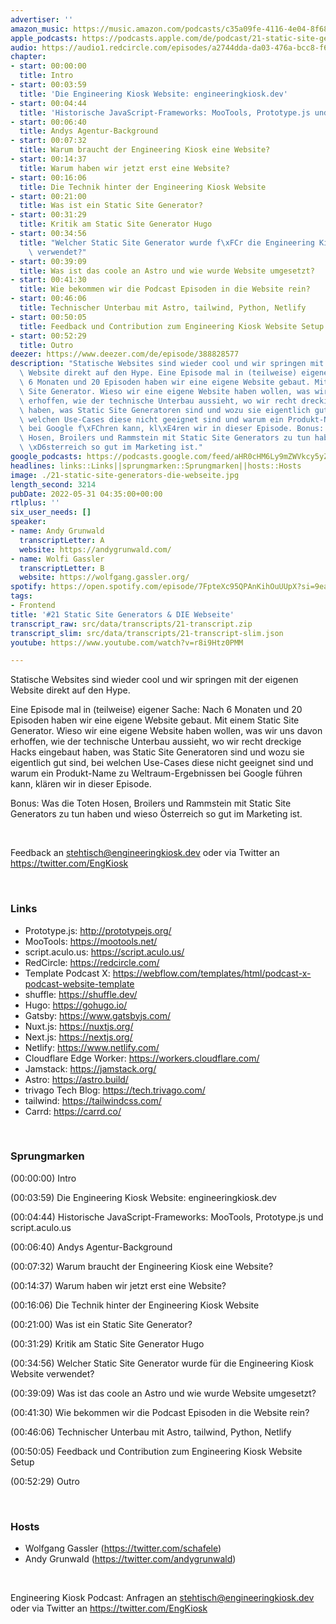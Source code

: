 ```yaml
---
advertiser: ''
amazon_music: https://music.amazon.com/podcasts/c35a09fe-4116-4e04-8f68-77d61b112e46/episodes/06af1212-634d-416e-9195-6255d68943a4/engineering-kiosk-21-static-site-generators-die-webseite
apple_podcasts: https://podcasts.apple.com/de/podcast/21-static-site-generators-die-webseite/id1603082924?i=1000564628540
audio: https://audio1.redcircle.com/episodes/a2744dda-da03-476a-bcc8-f6646e8b0c95/stream.mp3
chapter:
- start: 00:00:00
  title: Intro
- start: 00:03:59
  title: 'Die Engineering Kiosk Website: engineeringkiosk.dev'
- start: 00:04:44
  title: 'Historische JavaScript-Frameworks: MooTools, Prototype.js und script.aculo.us'
- start: 00:06:40
  title: Andys Agentur-Background
- start: 00:07:32
  title: Warum braucht der Engineering Kiosk eine Website?
- start: 00:14:37
  title: Warum haben wir jetzt erst eine Website?
- start: 00:16:06
  title: Die Technik hinter der Engineering Kiosk Website
- start: 00:21:00
  title: Was ist ein Static Site Generator?
- start: 00:31:29
  title: Kritik am Static Site Generator Hugo
- start: 00:34:56
  title: "Welcher Static Site Generator wurde f\xFCr die Engineering Kiosk Website\
    \ verwendet?"
- start: 00:39:09
  title: Was ist das coole an Astro und wie wurde Website umgesetzt?
- start: 00:41:30
  title: Wie bekommen wir die Podcast Episoden in die Website rein?
- start: 00:46:06
  title: Technischer Unterbau mit Astro, tailwind, Python, Netlify
- start: 00:50:05
  title: Feedback und Contribution zum Engineering Kiosk Website Setup
- start: 00:52:29
  title: Outro
deezer: https://www.deezer.com/de/episode/388828577
description: "Statische Websites sind wieder cool und wir springen mit der eigenen\
  \ Website direkt auf den Hype. Eine Episode mal in (teilweise) eigener Sache: Nach\
  \ 6 Monaten und 20 Episoden haben wir eine eigene Website gebaut. Mit einem Static\
  \ Site Generator. Wieso wir eine eigene Website haben wollen, was wir uns davon\
  \ erhoffen, wie der technische Unterbau aussieht, wo wir recht dreckige Hacks eingebaut\
  \ haben, was Static Site Generatoren sind und wozu sie eigentlich gut sind, bei\
  \ welchen Use-Cases diese nicht geeignet sind und warum ein Produkt-Name zu Weltraum-Ergebnissen\
  \ bei Google f\xFChren kann, kl\xE4ren wir in dieser Episode. Bonus: Was die Toten\
  \ Hosen, Broilers und Rammstein mit Static Site Generators zu tun haben und wieso\
  \ \xD6sterreich so gut im Marketing ist."
google_podcasts: https://podcasts.google.com/feed/aHR0cHM6Ly9mZWVkcy5yZWRjaXJjbGUuY29tLzBlY2ZkZmQ3LWZkYTEtNGMzZC05NTE1LTQ3NjcyN2Y5ZGY1ZQ/episode/N2Q5NzExODItNWEwMi00ZDU5LWExOTgtODJhZWQzZDFiZGM4?sa=X&ved=0CAUQkfYCahcKEwi4xqzSkon4AhUAAAAAHQAAAAAQAg
headlines: links::Links||sprungmarken::Sprungmarken||hosts::Hosts
image: ./21-static-site-generators-die-webseite.jpg
length_second: 3214
pubDate: 2022-05-31 04:35:00+00:00
rtlplus: ''
six_user_needs: []
speaker:
- name: Andy Grunwald
  transcriptLetter: A
  website: https://andygrunwald.com/
- name: Wolfi Gassler
  transcriptLetter: B
  website: https://wolfgang.gassler.org/
spotify: https://open.spotify.com/episode/7FpteXc95QPAnKihOuUUpX?si=9ea7bd26f6ec4858
tags:
- Frontend
title: '#21 Static Site Generators & DIE Webseite'
transcript_raw: src/data/transcripts/21-transcript.zip
transcript_slim: src/data/transcripts/21-transcript-slim.json
youtube: https://www.youtube.com/watch?v=r8i9Htz0PMM

---
```

<p>Statische Websites sind wieder cool und wir springen mit der eigenen Website direkt auf den Hype.</p><p>Eine Episode mal in (teilweise) eigener Sache: Nach 6 Monaten und 20 Episoden haben wir eine eigene Website gebaut. Mit einem Static Site Generator. Wieso wir eine eigene Website haben wollen, was wir uns davon erhoffen, wie der technische Unterbau aussieht, wo wir recht dreckige Hacks eingebaut haben, was Static Site Generatoren sind und wozu sie eigentlich gut sind, bei welchen Use-Cases diese nicht geeignet sind und warum ein Produkt-Name zu Weltraum-Ergebnissen bei Google führen kann, klären wir in dieser Episode.</p><p>Bonus: Was die Toten Hosen, Broilers und Rammstein mit Static Site Generators zu tun haben und wieso Österreich so gut im Marketing ist.</p><p><br></p><p>Feedback an <a href="mailto:stehtisch@engineeringkiosk.dev" rel="nofollow">stehtisch@engineeringkiosk.dev</a> oder via Twitter an <a href="https://twitter.com/EngKiosk" rel="nofollow">https://twitter.com/EngKiosk</a></p><p><br></p><h3 id="links">Links</h3><ul><li>Prototype.js: <a href="http://prototypejs.org/" rel="nofollow">http://prototypejs.org/</a></li><li>MooTools: <a href="https://mootools.net/" rel="nofollow">https://mootools.net/</a></li><li>script.aculo.us: <a href="https://script.aculo.us/" rel="nofollow">https://script.aculo.us/</a></li><li>RedCircle: <a href="https://redcircle.com/" rel="nofollow">https://redcircle.com/</a></li><li>Template Podcast X: <a href="https://webflow.com/templates/html/podcast-x-podcast-website-template" rel="nofollow">https://webflow.com/templates/html/podcast-x-podcast-website-template</a></li><li>shuffle: <a href="https://shuffle.dev/" rel="nofollow">https://shuffle.dev/</a></li><li>Hugo: <a href="https://gohugo.io/" rel="nofollow">https://gohugo.io/</a></li><li>Gatsby: <a href="https://www.gatsbyjs.com/" rel="nofollow">https://www.gatsbyjs.com/</a></li><li>Nuxt.js: <a href="https://nuxtjs.org/" rel="nofollow">https://nuxtjs.org/</a></li><li>Next.js: <a href="https://nextjs.org/" rel="nofollow">https://nextjs.org/</a></li><li>Netlify: <a href="https://www.netlify.com/" rel="nofollow">https://www.netlify.com/</a></li><li>Cloudflare Edge Worker: <a href="https://workers.cloudflare.com/" rel="nofollow">https://workers.cloudflare.com/</a></li><li>Jamstack: <a href="https://jamstack.org/" rel="nofollow">https://jamstack.org/</a></li><li>Astro: <a href="https://astro.build/" rel="nofollow">https://astro.build/</a></li><li>trivago Tech Blog: <a href="https://tech.trivago.com/" rel="nofollow">https://tech.trivago.com/</a></li><li>tailwind: <a href="https://tailwindcss.com/" rel="nofollow">https://tailwindcss.com/</a></li><li>Carrd: <a href="https://carrd.co/" rel="nofollow">https://carrd.co/</a></li></ul><p><br></p><h3 id="sprungmarken">Sprungmarken</h3><p>(00:00:00) Intro</p><p>(00:03:59) Die Engineering Kiosk Website: engineeringkiosk.dev</p><p>(00:04:44) Historische JavaScript-Frameworks: MooTools, Prototype.js und script.aculo.us</p><p>(00:06:40) Andys Agentur-Background</p><p>(00:07:32) Warum braucht der Engineering Kiosk eine Website?</p><p>(00:14:37) Warum haben wir jetzt erst eine Website?</p><p>(00:16:06) Die Technik hinter der Engineering Kiosk Website</p><p>(00:21:00) Was ist ein Static Site Generator?</p><p>(00:31:29) Kritik am Static Site Generator Hugo</p><p>(00:34:56) Welcher Static Site Generator wurde für die Engineering Kiosk Website verwendet?</p><p>(00:39:09) Was ist das coole an Astro und wie wurde Website umgesetzt?</p><p>(00:41:30) Wie bekommen wir die Podcast Episoden in die Website rein?</p><p>(00:46:06) Technischer Unterbau mit Astro, tailwind, Python, Netlify</p><p>(00:50:05) Feedback und Contribution zum Engineering Kiosk Website Setup</p><p>(00:52:29) Outro</p><p><br></p><h3 id="hosts">Hosts</h3><ul><li>Wolfgang Gassler (<a href="https://twitter.com/schafele" rel="nofollow">https://twitter.com/schafele</a>)</li><li>Andy Grunwald (<a href="https://twitter.com/andygrunwald" rel="nofollow">https://twitter.com/andygrunwald</a>)</li></ul><p><br></p><p>Engineering Kiosk Podcast: Anfragen an <a href="mailto:stehtisch@engineeringkiosk.dev" rel="nofollow">stehtisch@engineeringkiosk.dev</a> oder via Twitter an <a href="https://twitter.com/EngKiosk" rel="nofollow">https://twitter.com/EngKiosk</a></p>